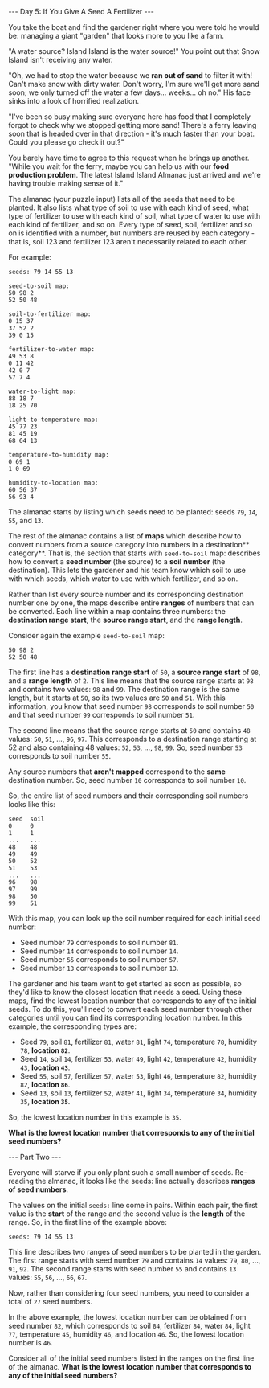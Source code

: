 --- Day 5: If You Give A Seed A Fertilizer ---

You take the boat and find the gardener right where you were told he would be: managing a giant "garden" that looks more to you like a farm.

"A water source? Island Island is the water source!" You point out that Snow Island isn't receiving any water.

"Oh, we had to stop the water because we **ran out of sand** to filter it with! Can't make snow with dirty water. Don't worry, I'm sure we'll get more sand soon; we only turned off the water a few days... weeks... oh no." His face sinks into a look of horrified realization.

"I've been so busy making sure everyone here has food that I completely forgot to check why we stopped getting more sand! There's a ferry leaving soon that is headed over in that direction - it's much faster than your boat. Could you please go check it out?"

You barely have time to agree to this request when he brings up another. "While you wait for the ferry, maybe you can help us with our **food production problem**. The latest Island Island Almanac just arrived and we're having trouble making sense of it."

The almanac (your puzzle input) lists all of the seeds that need to be planted. It also lists what type of soil to use with each kind of seed, what type of fertilizer to use with each kind of soil, what type of water to use with each kind of fertilizer, and so on. Every type of seed, soil, fertilizer and so on is identified with a number, but numbers are reused by each category - that is, soil 123 and fertilizer 123 aren't necessarily related to each other.

For example:

```
seeds: 79 14 55 13

seed-to-soil map:
50 98 2
52 50 48

soil-to-fertilizer map:
0 15 37
37 52 2
39 0 15

fertilizer-to-water map:
49 53 8
0 11 42
42 0 7
57 7 4

water-to-light map:
88 18 7
18 25 70

light-to-temperature map:
45 77 23
81 45 19
68 64 13

temperature-to-humidity map:
0 69 1
1 0 69

humidity-to-location map:
60 56 37
56 93 4
```

The almanac starts by listing which seeds need to be planted: seeds `79`, `14`, `55`, and `13`.

The rest of the almanac contains a list of **maps** which describe how to convert numbers from a source category into numbers in a destination** category**. That is, the section that starts with `seed-to-soil` map: describes how to convert a **seed number** (the source) to a **soil number** (the destination). This lets the gardener and his team know which soil to use with which seeds, which water to use with which fertilizer, and so on.

Rather than list every source number and its corresponding destination number one by one, the maps describe entire **ranges** of numbers that can be converted. Each line within a map contains three numbers: the **destination range start**, the **source range start**, and the **range length**.

Consider again the example `seed-to-soil` map:

```
50 98 2
52 50 48
```

The first line has a **destination range start** of `50`, a **source range start** of `98`, and a **range length** of `2`. This line means that the source range starts at `98` and contains two values: `98` and `99`. The destination range is the same length, but it starts at `50`, so its two values are `50` and `51`. With this information, you know that seed number `98` corresponds to soil number `50` and that seed number `99` corresponds to soil number `51`.

The second line means that the source range starts at `50` and contains `48` values: `50`, `51`, ..., `96`, `97`. This corresponds to a destination range starting at 52 and also containing 48 values: `52`, `53`, ..., `98`, `99`. So, seed number `53` corresponds to soil number `55`.

Any source numbers that **aren't mapped** correspond to the **same** destination number. So, seed number `10` corresponds to soil number `10`.

So, the entire list of seed numbers and their corresponding soil numbers looks like this:

```
seed  soil
0     0
1     1
...   ...
48    48
49    49
50    52
51    53
...   ...
96    98
97    99
98    50
99    51
```

With this map, you can look up the soil number required for each initial seed number:

- Seed number `79` corresponds to soil number `81`.
- Seed number `14` corresponds to soil number `14`.
- Seed number `55` corresponds to soil number `57`.
- Seed number `13` corresponds to soil number `13`.

The gardener and his team want to get started as soon as possible, so they'd like to know the closest location that needs a seed. Using these maps, find the lowest location number that corresponds to any of the initial seeds. To do this, you'll need to convert each seed number through other categories until you can find its corresponding location number. In this example, the corresponding types are:

- Seed `79`, soil `81`, fertilizer `81`, water `81`, light `74`, temperature `78`, humidity `78`, **location `82`**.
- Seed `14`, soil `14`, fertilizer `53`, water `49`, light `42`, temperature `42`, humidity `43`, **location `43`**.
- Seed `55`, soil `57`, fertilizer `57`, water `53`, light `46`, temperature `82`, humidity `82`, **location `86`**.
- Seed `13`, soil `13`, fertilizer `52`, water `41`, light `34`, temperature `34`, humidity `35`, **location `35`**.

So, the lowest location number in this example is `35`.

**What is the lowest location number that corresponds to any of the initial seed numbers?**

--- Part Two ---

Everyone will starve if you only plant such a small number of seeds. Re-reading the almanac, it looks like the seeds: line actually describes **ranges of seed numbers**.

The values on the initial `seeds:` line come in pairs. Within each pair, the first value is the **start** of the range and the second value is the **length** of the range. So, in the first line of the example above:

```
seeds: 79 14 55 13
```

This line describes two ranges of seed numbers to be planted in the garden. The first range starts with seed number `79` and contains `14` values: `79`, `80`, ..., `91`, `92`. The second range starts with seed number `55` and contains `13` values: `55`, `56`, ..., `66`, `67`.

Now, rather than considering four seed numbers, you need to consider a total of `27` seed numbers.

In the above example, the lowest location number can be obtained from seed number `82`, which corresponds to soil `84`, fertilizer `84`, water `84`, light `77`, temperature `45`, humidity `46`, and location `46`. So, the lowest location number is `46`.

Consider all of the initial seed numbers listed in the ranges on the first line of the almanac. **What is the lowest location number that corresponds to any of the initial seed numbers?**